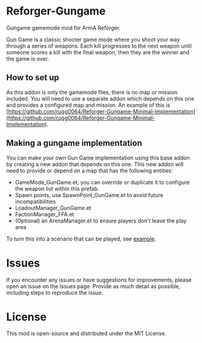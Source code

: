 # Reforger-Gungame

Gungame gamemode mod for ArmA Reforger.

Gun Game is a classic shooter game mode where you shoot your way through a series of weapons. Each kill progresses to the next weapon until someone scores a kill with the final weapon, then they are the winner and the game is over.

## How to set up

As this addon is only the gamemode files, there is no map or mission included. You will need to use a separate addon which depends on this one and provides a configured map and mission. An example of this is [https://github.com/rugg0064/Reforger-Gungame-Minimal-Implementation](https://github.com/rugg0064/Reforger-Gungame-Minimal-Implementation).

## Making a gungame implementation

You can make your own Gun Game implementation using this base addon by creating a new addon that depends on this one. This new addon will need to provide or depend on a map that has the following entities:

- GameMode_GunGame.et, you can override or duplicate it to configure the weapon list within this prefab.
- Spawn points, use SpawnPoint_GunGame.et to avoid future incompatibilities
- LoadoutManager_GunGame.et
- FactionManager_FFA.et
- (Optional) an ArenaManager.et to ensure players don't leave the play area

To turn this into a scenario that can be played, see [example](https://github.com/rugg0064/Reforger-Gungame-Minimal-Implementation/blob/main/Missions/GungameMinimal.conf).

# Issues

If you encounter any issues or have suggestions for improvements, please open an issue on the Issues page. Provide as much detail as possible, including steps to reproduce the issue.

# License

This mod is open-source and distributed under the MIT License.
